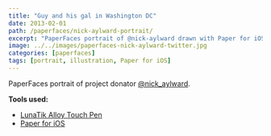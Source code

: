 ```yaml
---
title: "Guy and his gal in Washington DC"
date: 2013-02-01
path: /paperfaces/nick-aylward-portrait/
excerpt: "PaperFaces portrait of @nick-aylward drawn with Paper for iOS on an iPad."
image: ../../images/paperfaces-nick-aylward-twitter.jpg
categories: [paperfaces]
tags: [portrait, illustration, Paper for iOS]
---
```


PaperFaces portrait of project donator [@nick_aylward](https://twitter.com/nick_aylward).

**Tools used:**

- [LunaTik Alloy Touch Pen](https://www.amazon.com/gp/product/B00821TR7G/ref=as_li_ss_tl?ie=UTF8&tag=mademist-20&linkCode=as2&camp=1789&creative=390957&creativeASIN=B00821TR7G)
- [Paper for iOS](https://paper.bywetransfer.com/)
